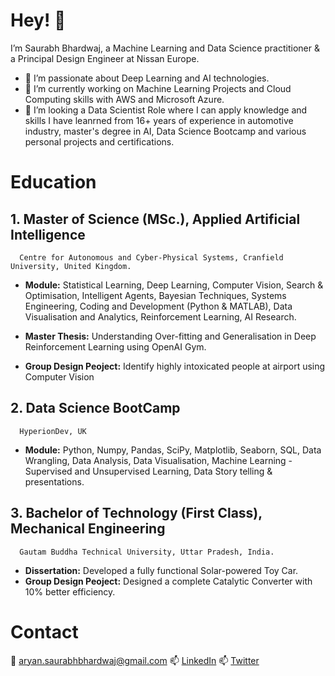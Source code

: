 # Hey! 👋
I’m Saurabh Bhardwaj, a Machine Learning and Data Science practitioner & a Principal Design Engineer at Nissan Europe.

- 💞️ I’m passionate about Deep Learning and AI technologies.
- 🌱 I’m currently working on Machine Learning Projects and Cloud Computing skills with AWS and Microsoft Azure.
- 👀 I’m looking a Data Scientist Role where I can apply knowledge and skills I have leanrned from 16+ years of experience in automotive industry, master's degree in AI, Data Science Bootcamp and various personal projects and certifications.

# Education 
## 1. Master of Science (MSc.), Applied Artificial Intelligence
      Centre for Autonomous and Cyber-Physical Systems, Cranfield University, United Kingdom.

- **Module:** Statistical Learning, Deep Learning, Computer Vision, Search & Optimisation, Intelligent Agents, Bayesian Techniques, Systems Engineering,
          Coding and Development (Python & MATLAB), Data Visualisation and Analytics, Reinforcement Learning, AI Research. 

- **Master Thesis:** Understanding Over-fitting and Generalisation in Deep Reinforcement Learning using OpenAI Gym.
- **Group Design Peoject:** Identify highly intoxicated people at airport using Computer Vision

## 2. Data Science BootCamp
      HyperionDev, UK

- **Module:** Python, Numpy, Pandas, SciPy, Matplotlib, Seaborn, SQL, Data Wrangling, Data Analysis, Data Visualisation, Machine Learning - Supervised and Unsupervised Learning, Data Story telling & presentations. 

## 3. Bachelor of Technology (First Class), Mechanical Engineering
      Gautam Buddha Technical University, Uttar Pradesh, India.

- **Dissertation:** Developed a fully functional Solar-powered Toy Car.
- **Group Design Peoject:** Designed a complete Catalytic Converter with 10% better efficiency.

# Contact
:e-mail: aryan.saurabhbhardwaj@gmail.com
📫 [LinkedIn](https://www.linkedin.com/in/saurabhbhardwajofficial/)
📫 [Twitter](https://twitter.com/saurabh_bhar)



<!---
Bhardwaj-Saurabh/Bhardwaj-Saurabh is a ✨ special ✨ repository because its `README.md` (this file) appears on your GitHub profile.
You can click the Preview link to take a look at your changes.
--->

